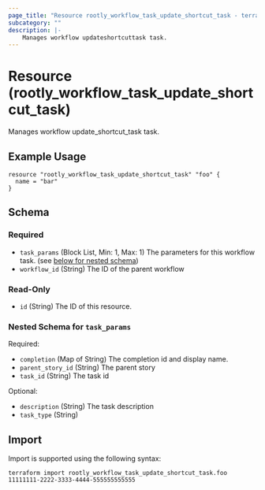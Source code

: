 ```yaml
---
page_title: "Resource rootly_workflow_task_update_shortcut_task - terraform-provider-rootly"
subcategory: ""
description: |-
    Manages workflow updateshortcuttask task.
---
```


# Resource (rootly_workflow_task_update_shortcut_task)

Manages workflow update_shortcut_task task.

## Example Usage

```
resource "rootly_workflow_task_update_shortcut_task" "foo" {
  name = "bar"
}
```

<!-- schema generated by tfplugindocs -->
## Schema

### Required

- `task_params` (Block List, Min: 1, Max: 1) The parameters for this workflow task. (see [below for nested schema](#nestedblock--task_params))
- `workflow_id` (String) The ID of the parent workflow

### Read-Only

- `id` (String) The ID of this resource.

<a id="nestedblock--task_params"></a>
### Nested Schema for `task_params`

Required:

- `completion` (Map of String) The completion id and display name.
- `parent_story_id` (String) The parent story
- `task_id` (String) The task id

Optional:

- `description` (String) The task description
- `task_type` (String)

## Import

Import is supported using the following syntax:

```shell
terraform import rootly_workflow_task_update_shortcut_task.foo 11111111-2222-3333-4444-555555555555
```